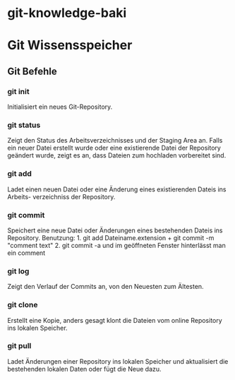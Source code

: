 # git-knowledge-baki

# Git Wissensspeicher

## Git Befehle

### git init

Initialisiert ein neues Git-Repository.

### git status

Zeigt den Status des Arbeitsverzeichnisses und der Staging Area an. 
Falls ein neuer Datei erstellt wurde oder eine existierende Datei der Repository
geändert wurde, zeigt es an, dass Dateien zum hochladen vorbereitet sind.

### git add

Ladet einen neuen Datei oder eine Änderung eines existierenden Dateis ins Arbeits-
verzeichniss der Repository.

### git commit

Speichert eine neue Datei oder Änderungen eines bestehenden Dateis ins Repository. 
Benutzung:
	1. git add Dateiname.extension + git commit -m "comment text"
	2. git commit -a und im geöffneten Fenster hinterlässt man ein comment

### git log

Zeigt den Verlauf der Commits an, von den Neuesten zum Ältesten. 

### git clone

Erstellt eine Kopie, anders gesagt klont die Dateien vom online Repository ins lokalen 
Speicher. 

### git pull

Ladet Änderungen einer Repository ins lokalen Speicher und aktualisiert die bestehenden
lokalen Daten oder fügt die Neue dazu.



